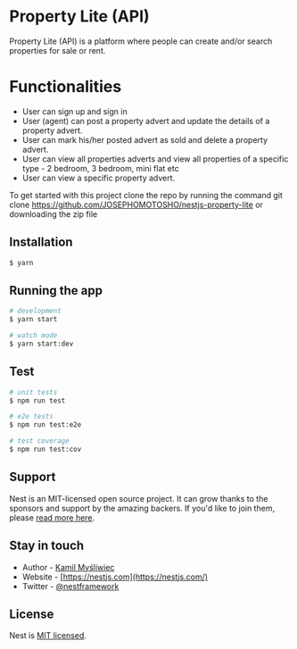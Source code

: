 
# Property Lite (API)
Property Lite (API) is a platform where people can create and/or search properties for sale or rent.

# Functionalities
- User can sign up and sign in
- User (agent) can post a property advert and update the details of a property advert.
- User can mark his/her posted advert as sold and delete a property advert.
- User can view all properties adverts and view all properties of a specific type - 2 bedroom, 3 bedroom, mini flat etc
- User can view a specific property advert.

To get started with this project clone the repo by running the command git clone https://github.com/JOSEPHOMOTOSHO/nestjs-property-lite or downloading the zip file

## Installation

```bash
$ yarn 
```


## Running the app

```bash
# development
$ yarn start

# watch mode
$ yarn start:dev
```

## Test

```bash
# unit tests
$ npm run test

# e2e tests
$ npm run test:e2e

# test coverage
$ npm run test:cov
```

## Support

Nest is an MIT-licensed open source project. It can grow thanks to the sponsors and support by the amazing backers. If you'd like to join them, please [read more here](https://docs.nestjs.com/support).

## Stay in touch

- Author - [Kamil Myśliwiec](https://kamilmysliwiec.com)
- Website - [https://nestjs.com](https://nestjs.com/)
- Twitter - [@nestframework](https://twitter.com/nestframework)

## License

Nest is [MIT licensed](LICENSE).
